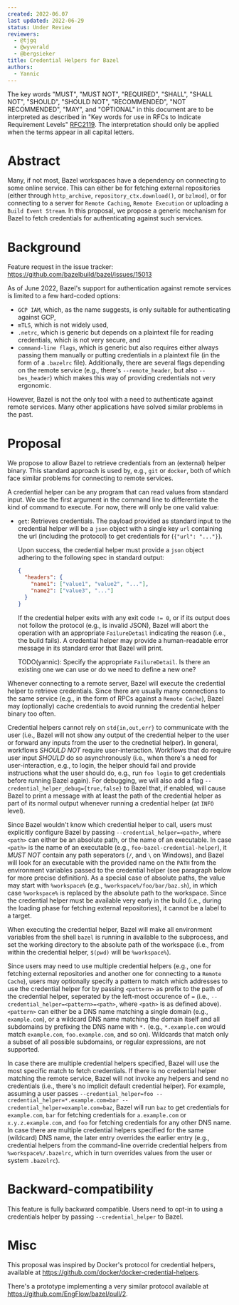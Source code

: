 ```yaml
---
created: 2022-06.07
last updated: 2022-06-29
status: Under Review
reviewers:
  - @tjgq
  - @wyverald
  - @bergsieker
title: Credential Helpers for Bazel
authors:
  - Yannic
---
```


The key words "MUST", "MUST NOT", "REQUIRED", "SHALL", "SHALL NOT", "SHOULD",
"SHOULD NOT", "RECOMMENDED", "NOT RECOMMENDED", "MAY", and "OPTIONAL" in this
document are to be interpreted as described in "Key words for use in RFCs to
Indicate Requirement Levels"
[RFC2119](https://datatracker.ietf.org/doc/html/rfc2119). The interpretation
should only be applied when the terms appear in all capital letters.


# Abstract

Many, if not most, Bazel workspaces have a dependency on connecting to some
online service. This can either be for fetching external repositories (either
through `http_archive`, `repository_ctx.download()`, or `bzlmod`), or for
connecting to a server for `Remote Caching`, `Remote Execution` or uploading
a `Build Event Stream`. In this proposal, we propose a generic mechanism for
Bazel to fetch credentials for authenticating against such services.


# Background

Feature request in the issue tracker:
    https://github.com/bazelbuild/bazel/issues/15013

As of June 2022, Bazel's support for authentication against remote services is
limited to a few hard-coded options:
- `GCP IAM`, which, as the name suggests, is only suitable for authenticating
  against GCP,
- `mTLS`, which is not widely used,
- `.netrc`, which is generic but depends on a plaintext file for reading
  credentials, which is not very secure, and
- `command-line flags`, which is generic but also requires either always passing
  them manually or putting credentials in a plaintext file (in the form of a
  `.bazelrc` file). Additionally, there are several flags depending on the
  remote service (e.g., there's `--remote_header`, but also `--bes_header`)
  which makes this way of providing credentials not very ergonomic.

However, Bazel is not the only tool with a need to authenticate against remote
services. Many other applications have solved similar problems in the past.


# Proposal

We propose to allow Bazel to retrieve credentials from an (external) helper
binary. This standard approach is used by, e.g., `git` or `docker`, both of
which face similar problems for connecting to remote services.

A credential helper can be any program that can read values from standard input.
We use the first argument in the command line to differentiate the kind of
command to execute. For now, there will only be one valid value:
- `get`: Retrieves credentials. The payload provided as standard input to the
  credential helper will be a `json` object with a single key `url` containing
  the url (including the protocol) to get credentials for (`{"url": "..."}`).

  Upon success, the credential helper must provide a `json` object adhering to
  the following spec in standard output:

  ```json
  {
    "headers": {
      "name1": ["value1", "value2", "..."],
      "name2": ["value3", "..."]
    }
  }
  ```

  If the credential helper exits with any exit code `!= 0`, or if its output
  does not follow the protocol (e.g., is invalid JSON), Bazel will abort the
  operation with an appropriate `FailureDetail` indicating the reason (i.e.,
  the build fails). A credential helper may provide a human-readable error
  message in its standard error that Bazel will print.

  TODO(yannic): Specify the appropriate `FailureDetail`. Is there an existing
  one we can use or do we need to define a new one?

Whenever connecting to a remote server, Bazel will execute the credential helper
to retrieve credentials. Since there are usually many connections to the same
service (e.g., in the form of RPCs against a `Remote Cache`), Bazel may
(optionally) cache credentials to avoid running the credential helper binary too
often.

Credential helpers cannot rely on `std{in,out,err}` to communicate with the
user (i.e., Bazel will not show any output of the credential helper to the user
or forward any inputs from the user to the crednetial helper). In general,
workflows *SHOULD NOT* require user-interaction. Workflows that do require user
input *SHOULD* do so asynchronously (i.e., when there's a need for
user-interaction, e.g., to login, the helper should fail and provide
instructions what the user should do, e.g., run `foo login` to get credentials
before running Bazel again). For debugging, we will also add a flag
`--credential_helper_debug={true,false}` to Bazel that, if enabled, will cause
Bazel to print a message with at least the path of the credential helper as part
of its normal output whenever running a credential helper (at `INFO` level).

Since Bazel wouldn't know which credential helper to call, users must
explicitly configure Bazel by passing `--credential_helper=<path>`, where
`<path>` can either be an absolute path, or the name of an executable. In case
`<path>` is the name of an executable (e.g., `foo-bazel-credential-helper`), it
*MUST NOT* contain any path seperators (`/`, and `\` on Windows), and Bazel will
look for an executable with the provided name on the `PATH` from the environment
variables passed to the credential helper (see paragraph below for more precise
definition). As a special case of absolute paths, the value may start with
`%workspace%` (e.g., `%workspace%/foo/bar/baz.sh`), in which case `%workspace%`
is replaced by the absolute path to the workspace. Since the credential helper
must be available very early in the build (i.e., during the loading phase for
fetching external repositories), it cannot be a label to a target.

When executing the credential helper, Bazel will make all environment variables
from the shell `bazel` is running in available to the subprocess, and set the
working directory to the absolute path of the workspace (i.e., from within the
credential helper, `$(pwd)` will be `%workspace%`).

Since users may need to use multiple credential helpers (e.g., one for fetching
external repositories and another one for connecting to a `Remote Cache`), users
may optionally specify a pattern to match which addresses to use the credential
helper for by passing `<pattern>` as prefix to the path of the credential
helper, seperated by the left-most occurence of `=` (i.e.,
`--credential_helper=<pattern>=<path>`, where `<path>` is as defined above).
`<pattern>` can either be a DNS name matching a single domain (e.g.,
`example.com`), or a wildcard DNS name matching the domain itself and all
subdomains by prefixing the DNS name with `*.` (e.g., `*.example.com` would
match `example.com`, `foo.example.com`, and so on). Wildcards that match only a
subset of all possible subdomains, or regular expressions, are not supported.

In case there are multiple credential helpers specified, Bazel
will use the most specific match to fetch credentials. If there is no credential
helper matching the remote service, Bazel will not invoke any helpers and send
no credentials (i.e., there's no implicit default credential helper). For
example, assuming a user passes
`--credential_helper=foo --credential_helper=*.example.com=bar --credential_helper=example.com=baz`,
Bazel will run `baz` to get credentials for `example.com`, `bar` for fetching
credentials for `a.example.com` or `x.y.z.example.com`, and `foo` for fetching
credentials for any other DNS name. In case there are multiple credential
helpers specified for the same (wildcard) DNS name, the later entry overrides
the earlier entry (e.g., credential helpers from the command-line override
credential helpers from `%workspace%/.bazelrc`, which in turn overrides values
from the user or system `.bazelrc`).


# Backward-compatibility

This feature is fully backward compatible. Users need to opt-in to using a
credentials helper by passing `--credential_helper` to Bazel.


# Misc

This proposal was inspired by Docker's protocol for credential helpers,
available at https://github.com/docker/docker-credential-helpers.

There's a prototype implementing a very similar protocol available at
https://github.com/EngFlow/bazel/pull/2.
